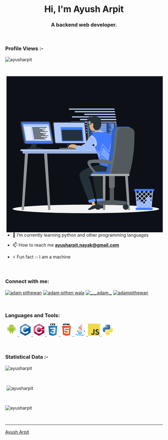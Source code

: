 <h1 align="center">Hi, I'm Ayush Arpit</h1>
<h3 align="center">A backend web developer.</h3>

<br>

<p align="right"> <h3>Profile Views :-</h3> <img src="https://komarev.com/ghpvc/?username=ayusharpit&label=Profile%20views&color=0e75b6&style=flat"
    alt="ayusharpit" /> 
  </p>

<br>

<p><img align="right" src="https://github.com/ayusharpit/ayusharpit/blob/main/animation_500_kxa883sd.gif" alt="ayusharpit" /></p>


- 🌱 I’m currently learning python and other programming languages

- 📫 How to reach me **ayusharpit.nayak@gmail.com**

- ⚡ Fun fact :- I am a machine

<br>

<h3 align="left">Connect with me:</h3>
<p align="left">
  <a href="https://twitter.com/Ayush74565982" target="blank"><img align="center"
      src="https://raw.githubusercontent.com/rahuldkjain/github-profile-readme-generator/master/src/images/icons/Social/twitter.svg"
      alt="adam pithewan" height="30" width="40" /></a>
  <a href="https://github.com/ayusharpit" target="blank"><img align="center"
      src="https://raw.githubusercontent.com/rahuldkjain/github-profile-readme-generator/master/src/images/icons/Social/github.svg"
      alt="adam pithen wala" height="30" width="40" /></a>
  <a href="https://www.instagram.com/ayusharpit.nayak/" target="blank"><img align="center"
      src="https://raw.githubusercontent.com/rahuldkjain/github-profile-readme-generator/master/src/images/icons/Social/instagram.svg"
      alt="_._.adam._" height="30" width="40" /></a>
  <a href=" https://discordapp.com/users/AyushArpit#4343" target="blank"><img align="center"
      src="https://raw.githubusercontent.com/rahuldkjain/github-profile-readme-generator/master/src/images/icons/Social/discord.svg"
      alt="adampithewan" height="30" width="40" /></a>
      
</p>

<br>

<h3 align="left">Languages and Tools:</h3>
<p align="left"> <a href="https://developer.android.com" target="_blank" rel="noreferrer"> <img
      src="https://raw.githubusercontent.com/devicons/devicon/master/icons/android/android-original-wordmark.svg"
      alt="android" width="40" height="40" /> </a> <a href="https://www.cprogramming.com/" target="_blank"
    rel="noreferrer"> <img src="https://raw.githubusercontent.com/devicons/devicon/master/icons/c/c-original.svg"
      alt="c" width="40" height="40" /> </a> <a href="https://www.w3schools.com/cpp/" target="_blank" rel="noreferrer">
    <img src="https://raw.githubusercontent.com/devicons/devicon/master/icons/cplusplus/cplusplus-original.svg"
      alt="cplusplus" width="40" height="40" /> </a> <a href="https://www.w3schools.com/css/" target="_blank"
    rel="noreferrer"> <img
      src="https://raw.githubusercontent.com/devicons/devicon/master/icons/css3/css3-original-wordmark.svg" alt="css3"
      width="40" height="40" /> </a> <a href="https://www.w3.org/html/" target="_blank" rel="noreferrer"> <img
      src="https://raw.githubusercontent.com/devicons/devicon/master/icons/html5/html5-original-wordmark.svg"
      alt="html5" width="40" height="40" /> </a></a> <a href="https://www.java.com" target="_blank" rel="noreferrer"> <img
      src="https://raw.githubusercontent.com/devicons/devicon/master/icons/java/java-original.svg" alt="java" width="40"
      height="40" /> </a> <a href="https://developer.mozilla.org/en-US/docs/Web/JavaScript" target="_blank"
    rel="noreferrer"> <img
      src="https://raw.githubusercontent.com/devicons/devicon/master/icons/javascript/javascript-original.svg"
      alt="javascript" width="40" height="40" /><a href="https://www.python.org" target="_blank" rel="noreferrer"> <img
      src="https://raw.githubusercontent.com/devicons/devicon/master/icons/python/python-original.svg" alt="python"
      width="40" height="40" /> </a>  </p>

<br>

<h3>Statistical Data :-</h3>
<p><img align="center"
    src="https://github-readme-stats.vercel.app/api/top-langs?username=ayusharpit&show_icons=true&locale=en&layout=compact"
    alt="ayusharpit" /></p>

<br>

<p>&nbsp;<img align="center" src="https://github-readme-stats.vercel.app/api?username=ayusharpit&show_icons=true&locale=en"
    alt="ayusharpit" /></p>

<br>

<p><img align="center" src="https://github-readme-streak-stats.herokuapp.com/?user=ayusharpit&" alt="ayusharpit" /></p>

<br>


------------------------------------------------------------------------------------------------------------------------------------------
[Ayush Arpit](https://github.com/ayusharpit)
